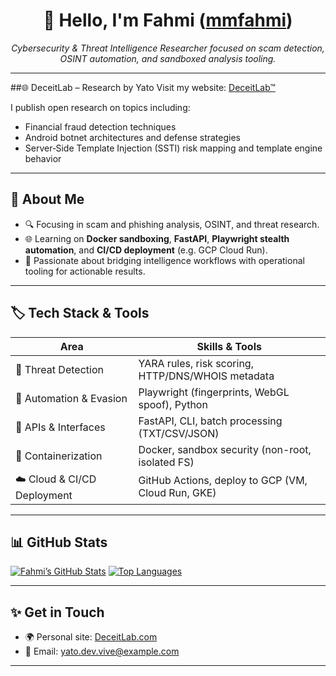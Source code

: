 <!-- Banner/Header -->
<h1 align="center">👋 Hello, I'm Fahmi (<a href="https://github.com/mmfahmi">mmfahmi</a>)</h1>
<p align="center"><em>Cybersecurity & Threat Intelligence Researcher focused on scam detection, OSINT automation, and sandboxed analysis tooling.</em></p>

---

##🌐 DeceitLab – Research by Yato
Visit my website: [DeceitLab™](https://deceitlab.com/)

I publish open research on topics including:

- Financial fraud detection techniques
- Android botnet architectures and defense strategies
- Server‑Side Template Injection (SSTI) risk mapping and template engine behavior

---

## 🚀 About Me

- 🔍 Focusing in scam and phishing analysis, OSINT, and threat research.
- 🌐 Learning on **Docker sandboxing**, **FastAPI**, **Playwright stealth automation**, and **CI/CD deployment** (e.g. GCP Cloud Run).
- 🧠 Passionate about bridging intelligence workflows with operational tooling for actionable results.

---

## 🏷️ Tech Stack & Tools

| Area                      | Skills & Tools |
|---------------------------|----------------|
| 🧪 Threat Detection        | YARA rules, risk scoring, HTTP/DNS/WHOIS metadata |
| 🤖 Automation & Evasion    | Playwright (fingerprints, WebGL spoof), Python |
| 🚀 APIs & Interfaces       | FastAPI, CLI, batch processing (TXT/CSV/JSON) |
| 🐳 Containerization        | Docker, sandbox security (non-root, isolated FS) |
| ☁️ Cloud & CI/CD Deployment| GitHub Actions, deploy to GCP (VM, Cloud Run, GKE) |

---

## 📊 GitHub Stats

[![Fahmi’s GitHub Stats](https://github-readme-stats.vercel.app/api?username=mmfahmi&show_icons=true)](https://github.com/mmfahmi)
[![Top Languages](https://github-readme-stats.vercel.app/api/top-langs/?username=mmfahmi&layout=compact)](https://github.com/mmfahmi)

---

## ✨ Get in Touch

- 🌍 Personal site: [DeceitLab.com](https://deceitlab.com)
- 📧 Email: [yato.dev.vive@example.com](mailto:yato.dev.vive@gmail.com)  

---

